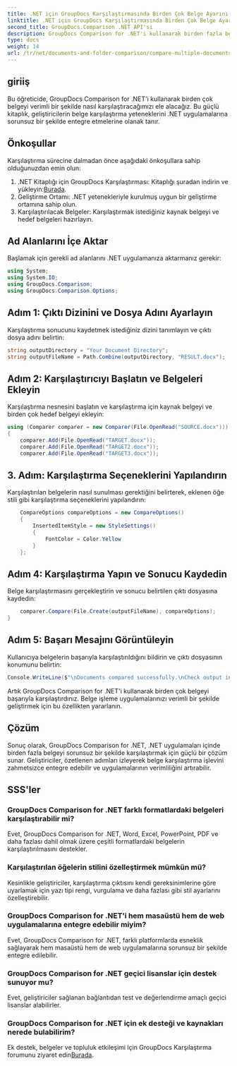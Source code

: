 ```yaml
---
title: .NET için GroupDocs Karşılaştırmasında Birden Çok Belge Ayarını Karşılaştırın
linktitle: .NET için GroupDocs Karşılaştırmasında Birden Çok Belge Ayarını Karşılaştırın
second_title: GroupDocs.Comparison .NET API'si
description: GroupDocs Comparison for .NET'i kullanarak birden fazla belgeyi zahmetsizce nasıl karşılaştıracağınızı keşfedin. Sorunsuz belge işleme için adım adım kılavuzumuzu izleyin.
type: docs
weight: 14
url: /tr/net/documents-and-folder-comparison/compare-multiple-documents-settings-dotnet/
---
```

## giriiş
Bu öğreticide, GroupDocs Comparison for .NET'i kullanarak birden çok belgeyi verimli bir şekilde nasıl karşılaştıracağımızı ele alacağız. Bu güçlü kitaplık, geliştiricilerin belge karşılaştırma yeteneklerini .NET uygulamalarına sorunsuz bir şekilde entegre etmelerine olanak tanır.
## Önkoşullar
Karşılaştırma sürecine dalmadan önce aşağıdaki önkoşullara sahip olduğunuzdan emin olun:
1.  .NET Kitaplığı için GroupDocs Karşılaştırması: Kitaplığı şuradan indirin ve yükleyin:[Burada](https://releases.groupdocs.com/comparison/net/).
2. Geliştirme Ortamı: .NET yetenekleriyle kurulmuş uygun bir geliştirme ortamına sahip olun.
3. Karşılaştırılacak Belgeler: Karşılaştırmak istediğiniz kaynak belgeyi ve hedef belgeleri hazırlayın.

## Ad Alanlarını İçe Aktar
Başlamak için gerekli ad alanlarını .NET uygulamanıza aktarmanız gerekir:
```csharp
using System;
using System.IO;
using GroupDocs.Comparison;
using GroupDocs.Comparison.Options;
```
## Adım 1: Çıktı Dizinini ve Dosya Adını Ayarlayın
Karşılaştırma sonucunu kaydetmek istediğiniz dizini tanımlayın ve çıktı dosya adını belirtin:
```csharp
string outputDirectory = "Your Document Directory";
string outputFileName = Path.Combine(outputDirectory, "RESULT.docx");
```
## Adım 2: Karşılaştırıcıyı Başlatın ve Belgeleri Ekleyin
Karşılaştırma nesnesini başlatın ve karşılaştırma için kaynak belgeyi ve birden çok hedef belgeyi ekleyin:
```csharp
using (Comparer comparer = new Comparer(File.OpenRead("SOURCE.docx")))
{
    comparer.Add(File.OpenRead("TARGET.docx"));
    comparer.Add(File.OpenRead("TARGET2.docx"));
    comparer.Add(File.OpenRead("TARGET3.docx"));
```
## 3. Adım: Karşılaştırma Seçeneklerini Yapılandırın
Karşılaştırılan belgelerin nasıl sunulması gerektiğini belirterek, eklenen öğe stili gibi karşılaştırma seçeneklerini yapılandırın:
```csharp
    CompareOptions compareOptions = new CompareOptions()
    {
        InsertedItemStyle = new StyleSettings()
        {
            FontColor = Color.Yellow
        }
    };
```
## Adım 4: Karşılaştırma Yapın ve Sonucu Kaydedin
Belge karşılaştırmasını gerçekleştirin ve sonucu belirtilen çıktı dosyasına kaydedin:
```csharp
    comparer.Compare(File.Create(outputFileName), compareOptions);
}
```
## Adım 5: Başarı Mesajını Görüntüleyin
Kullanıcıya belgelerin başarıyla karşılaştırıldığını bildirin ve çıktı dosyasının konumunu belirtin:
```csharp
Console.WriteLine($"\nDocuments compared successfully.\nCheck output in {outputDirectory}.");
```
Artık GroupDocs Comparison for .NET'i kullanarak birden çok belgeyi başarıyla karşılaştırdınız. Belge işleme uygulamalarınızı verimli bir şekilde geliştirmek için bu özellikten yararlanın.

## Çözüm
Sonuç olarak, GroupDocs Comparison for .NET, .NET uygulamaları içinde birden fazla belgeyi sorunsuz bir şekilde karşılaştırmak için güçlü bir çözüm sunar. Geliştiriciler, özetlenen adımları izleyerek belge karşılaştırma işlevini zahmetsizce entegre edebilir ve uygulamalarının verimliliğini artırabilir.
## SSS'ler
### GroupDocs Comparison for .NET farklı formatlardaki belgeleri karşılaştırabilir mi?
Evet, GroupDocs Comparison for .NET, Word, Excel, PowerPoint, PDF ve daha fazlası dahil olmak üzere çeşitli formatlardaki belgelerin karşılaştırılmasını destekler.
### Karşılaştırılan öğelerin stilini özelleştirmek mümkün mü?
Kesinlikle geliştiriciler, karşılaştırma çıktısını kendi gereksinimlerine göre uyarlamak için yazı tipi rengi, vurgulama ve daha fazlası gibi stil ayarlarını özelleştirebilir.
### GroupDocs Comparison for .NET'i hem masaüstü hem de web uygulamalarına entegre edebilir miyim?
Evet, GroupDocs Comparison for .NET, farklı platformlarda esneklik sağlayarak hem masaüstü hem de web uygulamalarına sorunsuz bir şekilde entegre edilebilir.
### GroupDocs Comparison for .NET geçici lisanslar için destek sunuyor mu?
Evet, geliştiriciler sağlanan bağlantıdan test ve değerlendirme amaçlı geçici lisanslar alabilirler.
### GroupDocs Comparison for .NET için ek desteği ve kaynakları nerede bulabilirim?
 Ek destek, belgeler ve topluluk etkileşimi için GroupDocs Karşılaştırma forumunu ziyaret edin[Burada](https://forum.groupdocs.com/c/comparison/12).